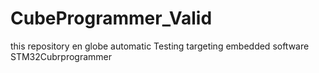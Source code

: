 # CubeProgrammer_Valid
this repository en globe automatic Testing targeting embedded software STM32Cubrprogrammer
